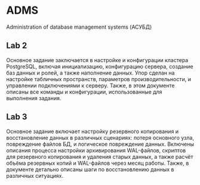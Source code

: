 # ADMS
Administration of database management systems (АСУБД)

## Lab 2
Основное задание заключается в настройке и конфигурации кластера PostgreSQL, включая инициализацию, конфигурацию сервера, создание баз данных и ролей, а также наполнение данных. Упор сделан на настройке табличных пространств, параметров производительности, и управлении подключениями к серверу. Также, в этом документе описаны все команды и конфигурации, использованные для выполнения задания.

## Lab 3
Основное задание включает настройку резервного копирования и восстановление данных в различных сценариях: потеря основного узла, повреждение файлов БД, и логическое повреждение данных. Включены описания процесса настройки архивирования WAL-файлов, скриптов для резервного копирования и удаления старых данных, а также расчёт объёма резервных копий и WAL-файлов через месяц работы. Также, в документе детально описаны шаги по восстановлению данных в различных ситуациях.
